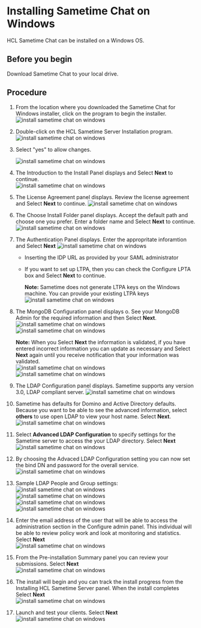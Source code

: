 # Installing Sametime Chat on Windows

HCL Sametime Chat can be installed on a Windows OS.

## Before you begin

Download Sametime Chat to your local drive.

## Procedure
1.  From the location where you downloaded the Sametime Chat for Windows installer, click on the program to begin the installer.  
    ![install sametime chat on windows](Images/install-st-chat-windows-1.png)

2.  Double-click on the HCL Sametime Server Installation program.  
   ![install sametime chat on windows](Images/install-st-chat-windows-2.png)

3.  Select "yes" to allow changes.  
     
    ![install sametime chat on windows](Images/install-st-chat-windows-3.png)
     
4. The Introduction to the Install Panel displays and Select **Next** to continue.  
    ![install sametime chat on windows](Images/install-st-chat-windows-4.png)
     
5. The License Agreement panel displays.  Review the license agreement and Select **Next** to continue.      ![install sametime chat on windows](Images/install-st-chat-windows-5.png)        

6. The Choose Install Folder panel displays.  Accept the default path and choose one you prefer. Enter a folder name and Select **Next** to continue.    
     ![install sametime chat on windows](Images/install-st-chat-windows-6.png) 
 

7. The Authentication Panel displays. Enter the appropritate inforamtion and Select **Next** ![install sametime chat on windows](Images/install-st-chat-windows-7.png)         
    - Inserting the IDP URL as provided by your SAML administrator
    - If you want to set up LTPA, then you can check the Configure LPTA box and Select **Next** to continue.

      **Note:**
         Sametime does not generate LTPA keys on the Windows machine. You can provide your existing LTPA keys   
     ![install sametime chat on windows](Images/install-st-chat-windows-8.png)

8. The MongoDB Configuration panel displays o. See your MongoDB Admin for the required information and then Select **Next**.   
![install sametime chat on windows](Images/install-st-chat-windows-9.png)  
![install sametime chat on windows](Images/install-st-chat-windows-10.png)

      **Note:**
         When you Select **Next** the information is validated, if you have entered incorrect information you can update as necessary and Select **Next** again until you receive notification that your information was validated.  
![install sametime chat on windows](Images/install-st-chat-windows-11.png)  
![install sametime chat on windows](Images/install-st-chat-windows-12.png)         

9.  The LDAP Configuration panel displays. Sametime supports any version 3.0, LDAP compliant server.
![install sametime chat on windows](Images/install-st-chat-windows-13.png)

10.  Sametime has defaults for Domino and Active Directory defaults.  Because you want to be able to see the advanced information, select **others** to use open LDAP to view your host name.  Select **Next**.   
![install sametime chat on windows](Images/install-st-chat-windows-14.png)

11. Select **Advanced LDAP Configuration** to specify settings for the Sametime server to access the your LDAP directory. Select **Next**  
![install sametime chat on windows](Images/install-st-chat-windows-15.png)

12.  By choosing the Advaced LDAP Configuration setting you can now set the bind DN and password for the overall service.             
![install sametime chat on windows](Images/install-st-chat-windows-16.png)   

13.  Sample LDAP People and Group settings:  
![install sametime chat on windows](Images/install-st-chat-windows-17.png)
![install sametime chat on windows](Images/install-st-chat-windows-18.png)
![install sametime chat on windows](Images/install-st-chat-windows-19.png)
![install sametime chat on windows](Images/install-st-chat-windows-20.png)
14.  Enter the email address of the user that will be able to access the administration section in the Configure admin panel. This individual will be able to review policy work and look at monitoring and statistics. Select **Next**  
![install sametime chat on windows](Images/install-st-chat-windows-21.png)
15. From the Pre-installation Summary panel you can review your submissions. Select **Next**   
![install sametime chat on windows](Images/install-st-chat-windows-22.png)
16. The install will begin and you can track the install progress from the Installing HCL Sametime Server panel.  When the install completes Select **Next**  
![install sametime chat on windows](Images/install-st-chat-windows-23.png)
17.  Launch and test your clients.   Select **Next**  
![install sametime chat on windows](Images/install-st-chat-windows-24.png)





    
        
    
 